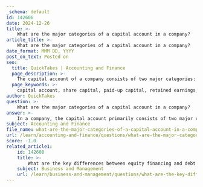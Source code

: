 ```yaml
---
_schema: default
id: 142606
date: 2024-12-26
title: >-
    What are the major categories of a capital account in a company?
article_title: >-
    What are the major categories of a capital account in a company?
date_format: MMM DD, YYYY
post_on_text: Posted on
seo:
  title: QuickTakes | Accounting and Finance
  page_description: >-
    The capital account of a company consists of two major categories: share capital and retained earnings, which are essential for understanding the company's equity and financial health.
  page_keywords: >-
    capital account, share capital, paid-up capital, retained earnings, company equity, balance sheet, financial health, ownership interest, shareholders, internal financing
author: QuickTakes
question: >-
    What are the major categories of a capital account in a company?
answer: >-
    In a company, the capital account primarily consists of two major categories:\n\n1. **Share Capital**: This represents the amount that shareholders have paid to the company in exchange for shares. It is also referred to as paid-up capital. Share capital includes only the amounts received from the initial issuance of shares. Any subsequent sales of shares occur between individuals and do not affect the company's capital account directly.\n\n2. **Retained Earnings**: This category reflects the accumulated profits that have been reinvested in the company rather than distributed to shareholders as dividends. Retained earnings are crucial for funding future growth and operations without the need for external financing.\n\nTogether, these components form the equity section of a company's balance sheet, detailing the ownership interest of shareholders. For example, if a company has $200,000 in share capital and $50,000 in retained earnings, the total equity would be $250,000.\n\nThese categories are essential for understanding a company's financial health and its ability to finance operations and growth through internal resources.
subject: Accounting and Finance
file_name: what-are-the-major-categories-of-a-capital-account-in-a-company.md
url: /learn/accounting-and-finance/questions/what-are-the-major-categories-of-a-capital-account-in-a-company
score: -1.0
related_article1:
    id: 142608
    title: >-
        What are the key differences between equity financing and debt financing?
    subject: Business and Management
    url: /learn/business-and-management/questions/what-are-the-key-differences-between-equity-financing-and-debt-financing
---
```


&nbsp;